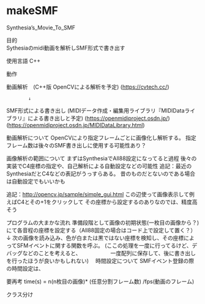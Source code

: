 # makeSMF

Synthesia’s_Movie_To_SMF

目的	
Sythesiaのmidi動画を解析しSMF形式で書き出す

使用言語
C++


動作

動画解析　(C++版 OpenCVによる解析を予定)
		(https://cvtech.cc/)

			↓

SMF形式による書き出し (MIDIデータ作成・編集用ライブラリ『MIDIDataライブラリ』による書き出しと予定)
(https://openmidiproject.osdn.jp/)
(https://openmidiproject.osdn.jp/MIDIDataLibrary.html)


動画解析について
OpenCVにより指定フレームごとに画像化し解析する。
指定フレーム数は後々のSMF書き出しに使用する可能性あり？

画像解析の範囲について
まずはSynthesiaでAll88設定になってると過程
後々の実装でC4座標の指定や、自己解析による自動設定などの可能性
追記：最近のSynthesiaだとC4などの表記がうっすらある。
	昔のものだとないのである場合は自動設定でもいいかも

追記：http://opencv.jp/sample/simple_gui.html
	この辺使って画像表示して例えばC4とその+1をクリックして
	その座標から設定するのありなのでは、精度高そう

プログラムの大まかな流れ
準備段階として画像の初期状態(一枚目の画像から？)にて各音程の座標を設定する（All88固定の場合はコード上で設定して置く？）
	↓
次の画像を読み込み、色が白または黒ではない座標を検知し、その座標によってSFMイベントに関する関数を呼ぶ。
		(ここの処理を一度に行ってるけど、デバッグなどのことを考えると、　　　　　　一度配列に保存して、後に書き出しを行ったほうが良いかもしれない)
　時間設定について
SMFイベント登録の際の時間設定は、

要再考
time(s) = n(n枚目の画像)* (任意分割フレーム数) /fps(動画のフレーム)


クラス分け
